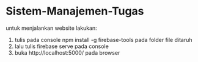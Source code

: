 # Sistem-Manajemen-Tugas

untuk menjalankan website lakukan:
1. tulis pada console npm install -g firebase-tools pada folder file ditaruh
2. lalu tulis firebase serve pada console
3. buka http://localhost:5000/ pada browser
